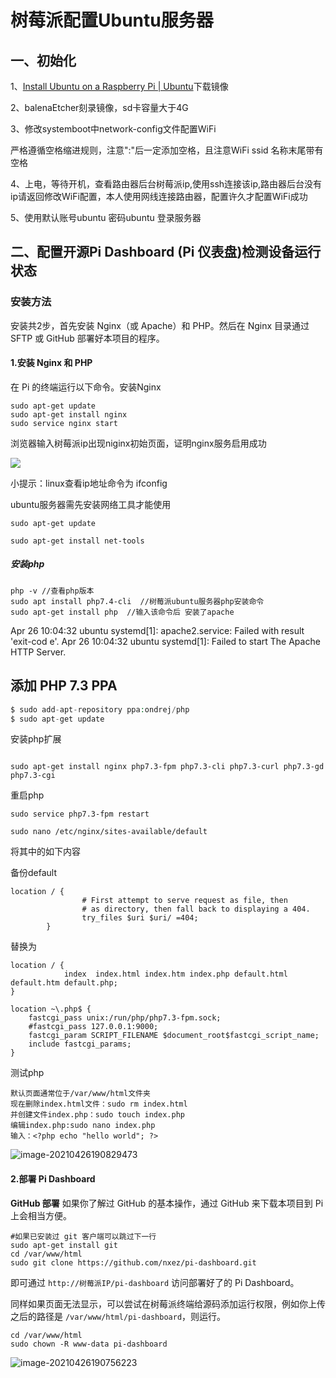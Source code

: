 # 树莓派配置Ubuntu服务器

## 一、初始化

1、[Install Ubuntu on a Raspberry Pi | Ubuntu](https://ubuntu.com/download/raspberry-pi)下载镜像

2、balenaEtcher刻录镜像，sd卡容量大于4G

3、修改systemboot中network-config文件配置WiFi

严格遵循空格缩进规则，注意":"后一定添加空格，且注意WiFi ssid 名称末尾带有空格

4、上电，等待开机，查看路由器后台树莓派ip,使用ssh连接该ip,路由器后台没有ip请返回修改WiFi配置，本人使用网线连接路由器，配置许久才配置WiFi成功

5、使用默认账号ubuntu 密码ubuntu 登录服务器



## 二、配置开源Pi Dashboard (Pi 仪表盘)检测设备运行状态

### 安装方法

安装共2步，首先安装 Nginx（或 Apache）和 PHP。然后在 Nginx 目录通过 SFTP 或 GitHub 部署好本项目的程序。

#### 1.安装 Nginx 和 PHP

在 Pi 的终端运行以下命令。安装Nginx

```
sudo apt-get update
sudo apt-get install nginx
sudo service nginx start
```

浏览器输入树莓派ip出现niginx初始页面，证明nginx服务启用成功

![](https://i.loli.net/2021/04/26/JLFvWT9y35efnSH.png)

小提示：linux查看ip地址命令为 ifconfig

ubuntu服务器需先安装网络工具才能使用

```
sudo apt-get update

sudo apt-get install net-tools
```

##### 安装php

```
php -v //查看php版本
sudo apt install php7.4-cli  //树莓派ubuntu服务器php安装命令
sudo apt-get install php  //输入该命令后 安装了apache
```

Apr 26 10:04:32 ubuntu systemd[1]: apache2.service: Failed with result 'exit-cod                 e'.
Apr 26 10:04:32 ubuntu systemd[1]: Failed to start The Apache HTTP Server.



## 添加 PHP 7.3 PPA

```php
$ sudo add-apt-repository ppa:ondrej/php
$ sudo apt-get update
```

安装php扩展

```

sudo apt-get install nginx php7.3-fpm php7.3-cli php7.3-curl php7.3-gd php7.3-cgi
```

重启php

```
sudo service php7.3-fpm restart
```

```
sudo nano /etc/nginx/sites-available/default
```

将其中的如下内容

备份default

```
location / {
                # First attempt to serve request as file, then
                # as directory, then fall back to displaying a 404.
                try_files $uri $uri/ =404;
        }
```

替换为

```
location / {
			index  index.html index.htm index.php default.html 	default.htm default.php;
}
 
location ~\.php$ {
	fastcgi_pass unix:/run/php/php7.3-fpm.sock;
	#fastcgi_pass 127.0.0.1:9000;
	fastcgi_param SCRIPT_FILENAME $document_root$fastcgi_script_name;
	include fastcgi_params;
}
```

测试php

```
默认页面通常位于/var/www/html文件夹
现在删除index.html文件：sudo rm index.html
并创建文件index.php：sudo touch index.php
编辑index.php:sudo nano index.php
输入：<?php echo "hello world"; ?>
```

![image-20210426190829473](https://i.loli.net/2021/04/26/pDJK74RtVWqsfnB.png)

#### 2.部署 Pi Dashboard

**GitHub 部署**
如果你了解过 GitHub 的基本操作，通过 GitHub 来下载本项目到 Pi 上会相当方便。

```
#如果已安装过 git 客户端可以跳过下一行
sudo apt-get install git
cd /var/www/html
sudo git clone https://github.com/nxez/pi-dashboard.git
```

即可通过 `http://树莓派IP/pi-dashboard` 访问部署好了的 Pi Dashboard。

同样如果页面无法显示，可以尝试在树莓派终端给源码添加运行权限，例如你上传之后的路径是 `/var/www/html/pi-dashboard`，则运行。

```
cd /var/www/html
sudo chown -R www-data pi-dashboard
```

![image-20210426190756223](https://i.loli.net/2021/04/26/WjbGNV9Oqr3gi4v.png)